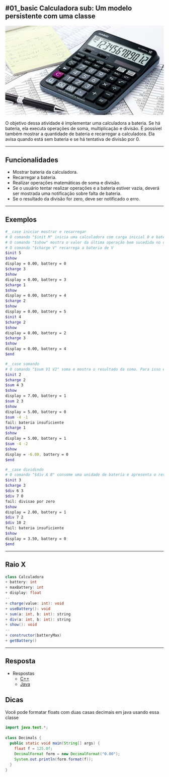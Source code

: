## #01_basic  Calculadora sub: Um modelo persistente com uma classe


![](figura.jpg)

O objetivo dessa atividade é implementar uma calculadora a bateria. Se há bateria, ela executa operações de soma, multiplicação e divisão. É possível também mostrar a quantidade de bateria e recarregar a calculadora. Ela avisa quando está sem bateria e se há tentativa de divisão por 0.


***
## Funcionalidades

- Mostrar bateria da calculadora.
- Recarregar a bateria.
- Realizar operações matemáticas de soma e divisão.
- Se o usuário tentar realizar operações e a bateria estiver vazia, deverá ser mostrada uma notificação sobre falta de bateria.
- Se o resultado da divisão for zero, deve ser notificado o erro.

***
## Exemplos

```bash
#__case iniciar mostrar e recarregar
# O comando "$init M" inicia uma calculadora com carga inicial 0 e bateria máxima M.
# O comando "$show" mostra o valor da última operação bem sucedida no display e o estado da bateria
# O comando "$charge V" recarrega a bateria de V
$init 5
$show
display = 0.00, battery = 0
$charge 3
$show
display = 0.00, battery = 3
$charge 1
$show
display = 0.00, battery = 4
$charge 2
$show
display = 0.00, battery = 5
$init 4
$charge 2
$show
display = 0.00, battery = 2
$charge 3
$show
display = 0.00, battery = 4
$end
```

```bash
#__case somando
# O comando "$sum V1 V2" soma e mostra o resultado da soma. Para isso ele precisa gastar uma unidade de bateria. Caso não exista bateria suficiente informe.
$init 2
$charge 2
$sum 4 3
$show
display = 7.00, battery = 1
$sum 2 3
$show
display = 5.00, battery = 0
$sum -4 -1
fail: bateria insuficiente
$charge 1
$show
display = 5.00, battery = 1
$sum -4 -2
$show
display = -6.00, battery = 0
$end
```

```bash
#__case dividindo
# O comando "$div A B" consome uma unidade de bateria e apresenta o resultado da divisão inteira entre os números inteiros A e B. Se B for 0 ou não houver bateria, informe os erros. Tentar dividir por 0 consome uma unidade de bateria.
$init 3
$charge 3
$div 6 3
$div 7 0
fail: divisao por zero
$show
display = 2.00, battery = 1
$div 7 2
$div 10 2
fail: bateria insuficiente
$show
display = 3.50, battery = 0
$end
```

***
## Raio X

```java
class Calculadora  
+ battery: int
+ maxBattery: int
+ display: float
--
+ charge(value: int): void
+ useBattery(): void
+ sum(a: int, b: int): string
+ div(a: int, b: int): string
+ show(): void
--
+ constructor(batteryMax)
+ getBattery()
```

***

## Resposta

- Respostas
    - [C++](solver.cpp)
    - [Java](Solver.java)
    

## Dicas

Você pode formatar floats com duas casas decimais em java usando essa classe

```java
import java.text.*;
  
class Decimals {
  public static void main(String[] args) {
    float f = 125.0f;
    DecimalFormat form = new DecimalFormat("0.00");
    System.out.println(form.format(f));
  }
}
```